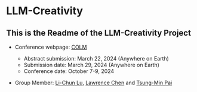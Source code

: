 # LLM-Creativity

## This is the Readme of the LLM-Creativity Project
- Conference webpage: [COLM](https://colmweb.org/cfp.html)
    - Abstract submission: March 22, 2024 (Anywhere on Earth)
    - Submission date: March 29, 2024 (Anywhere on Earth)
    - Conference date: October 7-9, 2024
    
- Group Member: [Li-Chun Lu](https://github.com/lichun-19), [Lawrence Chen](https://github.com/lawraa) and [Tsung-Min Pai](https://github.com/Bai1026)


